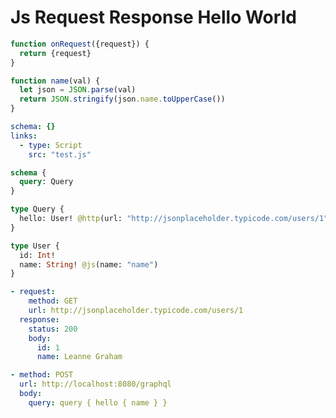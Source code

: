 # Js Request Response Hello World

```js @file:test.js
function onRequest({request}) {
  return {request}
}

function name(val) {
  let json = JSON.parse(val)
  return JSON.stringify(json.name.toUpperCase())
}
```

```yml @config
schema: {}
links:
  - type: Script
    src: "test.js"
```

```graphql @schema
schema {
  query: Query
}

type Query {
  hello: User! @http(url: "http://jsonplaceholder.typicode.com/users/1")
}

type User {
  id: Int!
  name: String! @js(name: "name")
}
```

```yml @mock
- request:
    method: GET
    url: http://jsonplaceholder.typicode.com/users/1
  response:
    status: 200
    body:
      id: 1
      name: Leanne Graham
```

```yml @test
- method: POST
  url: http://localhost:8080/graphql
  body:
    query: query { hello { name } }
```
